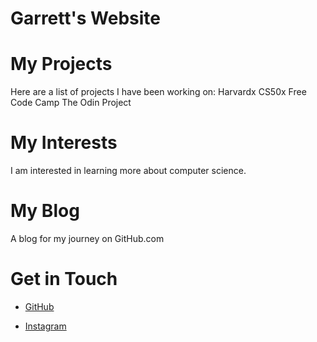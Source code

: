 # Garrett's Website

# My Projects
Here are a list of projects I have been working on:
Harvardx CS50x
Free Code Camp
The Odin Project

# My Interests
I am interested in learning more about computer science.

# My Blog
A blog for my journey on GitHub.com

# Get in Touch
<ul>
<li><a href="https://github.com/{{site.github_escapingtime}}">GitHub</a></li>
</ul>
<ul>
<li><a href="https://instagram.com/{{site.github_garrett_harris45}}">Instagram</a></li>
</ul>
